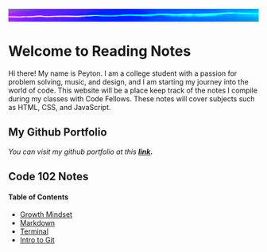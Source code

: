 ![](lite.png)

# Welcome to Reading Notes

Hi there! My name is Peyton. I am a college student with a passion for problem solving, music, and design, and I am starting my journey into the world of code. 
This website will be a place keep track of the notes I compile during my classes with Code Fellows. These notes will cover subjects such as HTML, CSS, and JavaScript. 

## My Github Portfolio
*You can visit my github portfolio at this **[link](https://github.com/peymade).***

## Code 102 Notes

#### Table of Contents
* [Growth Mindset](growth_mindset.md)
* [Markdown](markdown.md)
* [Terminal](module_2.md)
* [Intro to Git](module_3.md)



